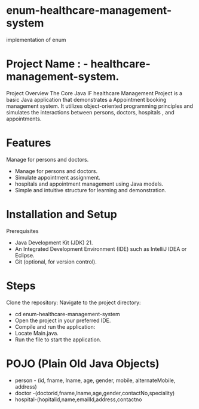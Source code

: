 # enum-healthcare-management-system
implementation of enum
# Project Name : - healthcare-management-system.
Project Overview
The Core Java IF healthcare Management Project is a basic Java application that demonstrates a Appointment booking management system. It utilizes object-oriented programming principles and simulates the interactions between persons, doctors, hospitals , and appointments.

# Features
Manage  for persons and doctors.
<ul>
  <li>Manage  for persons and doctors.</li>
  <li>Simulate appointment assignment.</li>
  <li>hospitals and appointment management using Java models.</li>
  <li>Simple and intuitive structure for learning and demonstration.</li>
</ul>

# Installation and Setup
Prerequisites
<ul>
  <li>Java Development Kit (JDK) 21.</li>
  <li>An Integrated Development Environment (IDE) such as IntelliJ IDEA or Eclipse.</li>
  <li>Git (optional, for version control).</li>
</ul>

# Steps
Clone the repository:
Navigate to the project directory:
<ul>
  <li>cd enum-healthcare-management-system</li>
  <li>Open the project in your preferred IDE.</li>
  <li>Compile and run the application:</li>
  <li>Locate Main.java.</li>
  <li>Run the file to start the application.</li>
</ul>

# POJO (Plain Old Java Objects)
<ul>
  <li>person - (id, fname, lname, age, gender, mobile, alternateMobile, address)</li>
  <li>doctor -(doctorid,fname,lname,age,gender,contactNo,speciality)</li>
  <li>hospital-(hopitalid,name,emailId,address,contactno</li>
</ul>
